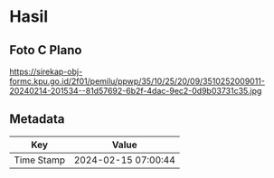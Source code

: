 # Hasil

## Foto C Plano

https://sirekap-obj-formc.kpu.go.id/2f01/pemilu/ppwp/35/10/25/20/09/3510252009011-20240214-201534--81d57692-6b2f-4dac-9ec2-0d9b03731c35.jpg


## Metadata

| Key        | Value               |
| ---------- | ------------------- |
| Time Stamp | 2024-02-15 07:00:44 |



